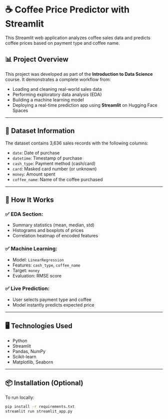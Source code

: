 

# ☕ Coffee Price Predictor with Streamlit

This Streamlit web application analyzes coffee sales data and predicts coffee prices based on payment type and coffee name.

## 📊 Project Overview

This project was developed as part of the **Introduction to Data Science** course. It demonstrates a complete workflow from:

- Loading and cleaning real-world sales data
- Performing exploratory data analysis (EDA)
- Building a machine learning model
- Deploying a real-time prediction app using **Streamlit** on Hugging Face Spaces

---

## 📁 Dataset Information

The dataset contains 3,636 sales records with the following columns:

- `date`: Date of purchase
- `datetime`: Timestamp of purchase
- `cash_type`: Payment method (cash/card)
- `card`: Masked card number (or unknown)
- `money`: Amount spent
- `coffee_name`: Name of the coffee purchased

---

## 🚀 How It Works

### ✅ EDA Section:
- Summary statistics (mean, median, std)
- Histograms and boxplots of prices
- Correlation heatmap of encoded features

### ✅ Machine Learning:
- Model: `LinearRegression`
- Features: `cash_type`, `coffee_name`
- Target: `money`
- Evaluation: RMSE score

### ✅ Live Prediction:
- User selects payment type and coffee
- Model instantly predicts expected price

---

## 🖥 Technologies Used

- Python
- Streamlit
- Pandas, NumPy
- Scikit-learn
- Matplotlib, Seaborn

---

## 📦 Installation (Optional)

To run locally:

```bash
pip install -r requirements.txt
streamlit run streamlit_app.py
